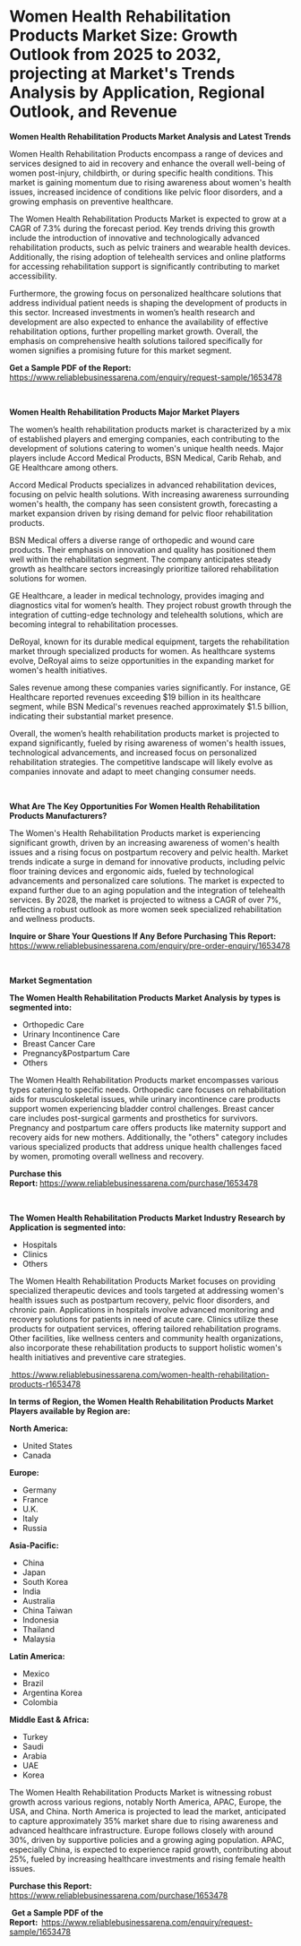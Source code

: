 <p><h1>Women Health Rehabilitation Products Market Size: Growth Outlook from 2025 to 2032, projecting at Market's Trends Analysis by Application, Regional Outlook, and Revenue</h1></p><p><strong>Women Health Rehabilitation Products Market Analysis and Latest Trends</strong></p>
<p><p>Women Health Rehabilitation Products encompass a range of devices and services designed to aid in recovery and enhance the overall well-being of women post-injury, childbirth, or during specific health conditions. This market is gaining momentum due to rising awareness about women's health issues, increased incidence of conditions like pelvic floor disorders, and a growing emphasis on preventive healthcare.</p><p>The Women Health Rehabilitation Products Market is expected to grow at a CAGR of 7.3% during the forecast period. Key trends driving this growth include the introduction of innovative and technologically advanced rehabilitation products, such as pelvic trainers and wearable health devices. Additionally, the rising adoption of telehealth services and online platforms for accessing rehabilitation support is significantly contributing to market accessibility. </p><p>Furthermore, the growing focus on personalized healthcare solutions that address individual patient needs is shaping the development of products in this sector. Increased investments in women’s health research and development are also expected to enhance the availability of effective rehabilitation options, further propelling market growth. Overall, the emphasis on comprehensive health solutions tailored specifically for women signifies a promising future for this market segment.</p></p>
<p><strong>Get a Sample PDF of the Report:&nbsp;</strong> <a href="https://www.reliablebusinessarena.com/enquiry/request-sample/1653478?utm_campaign=2182&utm_medium=2&utm_source=Github&utm_content=ia&utm_term=18042025&utm_id=women-health-rehabilitation-products">https://www.reliablebusinessarena.com/enquiry/request-sample/1653478</a></p>
<p>&nbsp;</p>
<p><strong>Women Health Rehabilitation Products Major Market Players</strong></p>
<p><p>The women’s health rehabilitation products market is characterized by a mix of established players and emerging companies, each contributing to the development of solutions catering to women's unique health needs. Major players include Accord Medical Products, BSN Medical, Carib Rehab, and GE Healthcare among others.</p><p>Accord Medical Products specializes in advanced rehabilitation devices, focusing on pelvic health solutions. With increasing awareness surrounding women's health, the company has seen consistent growth, forecasting a market expansion driven by rising demand for pelvic floor rehabilitation products.</p><p>BSN Medical offers a diverse range of orthopedic and wound care products. Their emphasis on innovation and quality has positioned them well within the rehabilitation segment. The company anticipates steady growth as healthcare sectors increasingly prioritize tailored rehabilitation solutions for women.</p><p>GE Healthcare, a leader in medical technology, provides imaging and diagnostics vital for women’s health. They project robust growth through the integration of cutting-edge technology and telehealth solutions, which are becoming integral to rehabilitation processes.</p><p>DeRoyal, known for its durable medical equipment, targets the rehabilitation market through specialized products for women. As healthcare systems evolve, DeRoyal aims to seize opportunities in the expanding market for women's health initiatives.</p><p>Sales revenue among these companies varies significantly. For instance, GE Healthcare reported revenues exceeding $19 billion in its healthcare segment, while BSN Medical's revenues reached approximately $1.5 billion, indicating their substantial market presence.</p><p>Overall, the women’s health rehabilitation products market is projected to expand significantly, fueled by rising awareness of women's health issues, technological advancements, and increased focus on personalized rehabilitation strategies. The competitive landscape will likely evolve as companies innovate and adapt to meet changing consumer needs.</p></p>
<p>&nbsp;</p>
<p><strong>What Are The Key Opportunities For Women Health Rehabilitation Products Manufacturers?</strong></p>
<p><p>The Women's Health Rehabilitation Products market is experiencing significant growth, driven by an increasing awareness of women's health issues and a rising focus on postpartum recovery and pelvic health. Market trends indicate a surge in demand for innovative products, including pelvic floor training devices and ergonomic aids, fueled by technological advancements and personalized care solutions. The market is expected to expand further due to an aging population and the integration of telehealth services. By 2028, the market is projected to witness a CAGR of over 7%, reflecting a robust outlook as more women seek specialized rehabilitation and wellness products.</p></p>
<p><strong>Inquire or Share Your Questions If Any Before Purchasing This Report:</strong> <a href="https://www.reliablebusinessarena.com/enquiry/pre-order-enquiry/1653478?utm_campaign=2182&utm_medium=2&utm_source=Github&utm_content=ia&utm_term=18042025&utm_id=women-health-rehabilitation-products">https://www.reliablebusinessarena.com/enquiry/pre-order-enquiry/1653478</a></p>
<p>&nbsp;</p>
<p><strong>Market Segmentation</strong></p>
<p><strong>The Women Health Rehabilitation Products Market Analysis by types is segmented into:</strong></p>
<p><ul><li>Orthopedic Care</li><li>Urinary Incontinence Care</li><li>Breast Cancer Care</li><li>Pregnancy&Postpartum Care</li><li>Others</li></ul></p>
<p><p>The Women Health Rehabilitation Products market encompasses various types catering to specific needs. Orthopedic care focuses on rehabilitation aids for musculoskeletal issues, while urinary incontinence care products support women experiencing bladder control challenges. Breast cancer care includes post-surgical garments and prosthetics for survivors. Pregnancy and postpartum care offers products like maternity support and recovery aids for new mothers. Additionally, the "others" category includes various specialized products that address unique health challenges faced by women, promoting overall wellness and recovery.</p></p>
<p><strong>Purchase this Report:&nbsp;</strong><a href="https://www.reliablebusinessarena.com/purchase/1653478?utm_campaign=2182&utm_medium=2&utm_source=Github&utm_content=ia&utm_term=18042025&utm_id=women-health-rehabilitation-products">https://www.reliablebusinessarena.com/purchase/1653478</a></p>
<p>&nbsp;</p>
<p><strong>The Women Health Rehabilitation Products Market Industry Research by Application is segmented into:</strong></p>
<p><ul><li>Hospitals</li><li>Clinics</li><li>Others</li></ul></p>
<p><p>The Women Health Rehabilitation Products Market focuses on providing specialized therapeutic devices and tools targeted at addressing women's health issues such as postpartum recovery, pelvic floor disorders, and chronic pain. Applications in hospitals involve advanced monitoring and recovery solutions for patients in need of acute care. Clinics utilize these products for outpatient services, offering tailored rehabilitation programs. Other facilities, like wellness centers and community health organizations, also incorporate these rehabilitation products to support holistic women's health initiatives and preventive care strategies.</p></p>
<p><a href="https://www.reliablebusinessarena.com/women-health-rehabilitation-products-r1653478?utm_campaign=2182&utm_medium=2&utm_source=Github&utm_content=ia&utm_term=18042025&utm_id=women-health-rehabilitation-products">&nbsp;https://www.reliablebusinessarena.com/women-health-rehabilitation-products-r1653478</a></p>
<p><strong>In terms of Region, the Women Health Rehabilitation Products Market Players available by Region are:</strong></p>
<p>
    <p> <strong> North America: </strong>
        <ul>
            <li>United States</li>
            <li>Canada</li>
        </ul>
        </p> 
    <p> <strong> Europe: </strong>
        <ul>
            <li>Germany</li>
            <li>France</li>
            <li>U.K.</li>
            <li>Italy</li>
            <li>Russia</li>
        </ul>
        </p> 
    <p> <strong> Asia-Pacific: </strong>
        <ul>
            <li>China</li>
            <li>Japan</li>
            <li>South Korea</li>
            <li>India</li>
            <li>Australia</li>
            <li>China Taiwan</li>
            <li>Indonesia</li>
            <li>Thailand</li>
            <li>Malaysia</li>
        </ul>
        </p> 
    <p> <strong> Latin America: </strong>
        <ul>
            <li>Mexico</li>
            <li>Brazil</li>
            <li>Argentina Korea</li>
            <li>Colombia</li>
        </ul>
        </p> 
    <p> <strong> Middle East & Africa: </strong>
        <ul>
            <li>Turkey</li>
            <li>Saudi</li>
            <li>Arabia</li>
            <li>UAE</li>
            <li>Korea</li>
        </ul>
    </p>
    </p>
<p><p>The Women Health Rehabilitation Products Market is witnessing robust growth across various regions, notably North America, APAC, Europe, the USA, and China. North America is projected to lead the market, anticipated to capture approximately 35% market share due to rising awareness and advanced healthcare infrastructure. Europe follows closely with around 30%, driven by supportive policies and a growing aging population. APAC, especially China, is expected to experience rapid growth, contributing about 25%, fueled by increasing healthcare investments and rising female health issues.</p></p>
<p><strong>Purchase this Report: </strong><a href="https://www.reliablebusinessarena.com/purchase/1653478?utm_campaign=2182&utm_medium=2&utm_source=Github&utm_content=ia&utm_term=18042025&utm_id=women-health-rehabilitation-products">https://www.reliablebusinessarena.com/purchase/1653478</a></p>
<p>&nbsp;<strong>Get a Sample PDF of the Report:&nbsp;&nbsp;</strong><a href="https://www.reliablebusinessarena.com/enquiry/request-sample/1653478?utm_campaign=2182&utm_medium=2&utm_source=Github&utm_content=ia&utm_term=18042025&utm_id=women-health-rehabilitation-products">https://www.reliablebusinessarena.com/enquiry/request-sample/1653478</a></p>
<p><strong></strong></p>
<p><p></p><p></p><p></p></p>